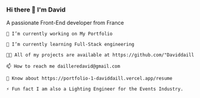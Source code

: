 ### Hi there 👋 I'm David
A passionate Front-End developer from France


    🔭 I’m currently working on My Portfolio

    🌱 I’m currently learning Full-Stack engineering

    👨‍💻 All of my projects are available at https://github.com/"Daviddaill

    📫 How to reach me dailleredavid@gmail.com

    📄 Know about https://portfolio-1-daviddaill.vercel.app/resume

    ⚡ Fun fact I am also a Lighting Engineer for the Events Industry.
